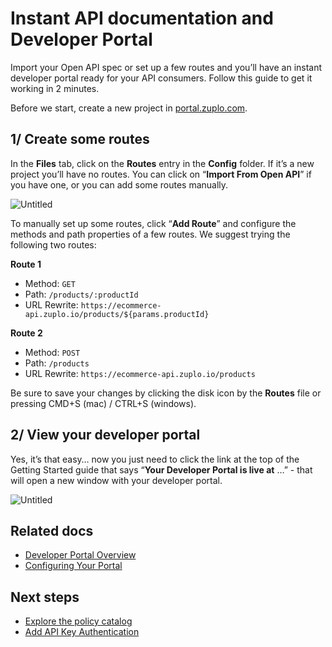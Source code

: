 # Instant API documentation and Developer Portal

Import your Open API spec or set up a few routes and you’ll have an instant developer portal ready for your API consumers. Follow this guide to get it working in 2 minutes.

Before we start, create a new project in [portal.zuplo.com](https://portal.zuplo.com).

## 1/ Create some routes

In the **Files** tab, click on the **Routes** entry in the **Config** folder. If it’s a new project you’ll have no routes. You can click on “**Import From Open API**” if you have one, or you can add some routes manually.

![Untitled](instant-api-docs-and-dev-portal-media/Untitled.png)

To manually set up some routes, click “**Add Route**” and configure the methods and path properties of a few routes. We suggest trying the following two routes:

**Route 1**

- Method: `GET`
- Path: `/products/:productId`
- URL Rewrite: `https://ecommerce-api.zuplo.io/products/${params.productId}`

**Route 2**

- Method: `POST`
- Path: `/products`
- URL Rewrite: `https://ecommerce-api.zuplo.io/products`

Be sure to save your changes by clicking the disk icon by the **Routes** file or pressing CMD+S (mac) / CTRL+S (windows).

## 2/ View your developer portal

Yes, it’s that easy… now you just need to click the link at the top of the Getting Started guide that says “**Your Developer Portal is live at** …” - that will open a new window with your developer portal.

![Untitled](instant-api-docs-and-dev-portal-media/Untitled%201.png)

## Related docs

- [Developer Portal Overview](/docs/developer-portal/)
- [Configuring Your Portal](/docs/developer-portal/configuration)

## Next steps

- [Explore the policy catalog](/docs/policies/)
- [Add API Key Authentication](/docs/quickstarts/add-api-key-auth)
